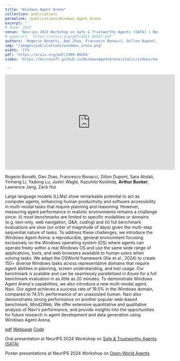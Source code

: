 ```yaml
---
title: "Windows Agent Arena"
collection: publications
permalink: /publications/Windows_Agent_Arena
excerpt: ''
# date: 2023
venue: 'Neurips 2024 Workshop on Safe & Trustworthy Agents (SATA) | Neurips 2024 Workshop on Open-World Agents | ICLR 2025 (under review)'
# paperurl: 'https://arxiv.org/pdf/2011.05437.pdf'
authors: 'Rogerio Bonatti, Dan Zhao, Francesco Bonacci, Dillon Dupont, Sara Abdali, Yinheng Li, Yadong Lu, Justin Wagle, Kazuhito Koishida, <b>Arthur Bucker</b>, Lawrence Jang, Zack Hui'
img: "/images/publications/windows_arena.png"
width: '17%'
pdf: 'https://arxiv.org/pdf/2409.08264'
video: 'https://microsoft.github.io/WindowsAgentArena/static/videos/mosaic.mp4' 

---
```

<iframe width="560" height="315" src="https://microsoft.github.io/WindowsAgentArena/static/videos/mosaic.mp4" title="Windows Arena" frameborder="0" allow="accelerometer; autoplay; clipboard-write; encrypted-media; gyroscope; picture-in-picture" allowfullscreen></iframe>

Rogerio Bonatti, Dan Zhao, Francesco Bonacci, Dillon Dupont, Sara Abdali, Yinheng Li, Yadong Lu, Justin Wagle, Kazuhito Koishida, <b>Arthur Bucker</b>, Lawrence Jang, Zack Hui

Large language models (LLMs) show remarkable potential to act as computer agents, enhancing human productivity and software accessibility in multi-modal tasks that require planning and reasoning. However, measuring agent performance in realistic environments remains a challenge since: (i) most benchmarks are limited to specific modalities or domains (e.g. text-only, web navigation, Q&A, coding) and (ii) full benchmark evaluations are slow (on order of magnitude of days) given the multi-step sequential nature of tasks. To address these challenges, we introduce the Windows Agent Arena: a reproducible, general environment focusing exclusively on the Windows operating system (OS) where agents can operate freely within a real Windows OS and use the same wide range of applications, tools, and web browsers available to human users when solving tasks. We adapt the OSWorld framework (Xie et al., 2024) to create 150+ diverse Windows tasks across representative domains that require agent abilities in planning, screen understanding, and tool usage. Our benchmark is scalable and can be seamlessly parallelized in Azure for a full benchmark evaluation in as little as 20 minutes. To demonstrate Windows Agent Arena's capabilities, we also introduce a new multi-modal agent, Navi. Our agent achieves a success rate of 19.5% in the Windows domain, compared to 74.5% performance of an unassisted human. Navi also demonstrates strong performance on another popular web-based benchmark, Mind2Web. We offer extensive quantitative and qualitative analysis of Navi's performance, and provide insights into the opportunities for future research in agent development and data generation using Windows Agent Arena.

[pdf](https://arxiv.org/pdf/2409.08264)
[Webpage](https://microsoft.github.io/WindowsAgentArena)
[Code](https://github.com/microsoft/WindowsAgentArena)

Oral presentation at NeurIPS 2024 Workshop on [Safe & Trustworthy Agents (SATA)](https://www.mlsafety.org/events/neurips/2024)

Poster presentations at NeurIPS 2024 Workshop on [Open-World Agents](https://sites.google.com/view/open-world-agents/home)
